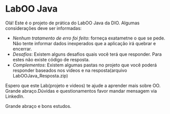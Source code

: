 # LabOO Java

Olá! Este é o projeto de prática do LabOO Java da DIO. Algumas considerações deve ser informadas:

* _Nenhum tratamento de erro foi feito_: forneça exatametne o que se pede. Não tente informar dados inexperados que a aplicação irá quebrar e encerrar.
* _Desafios_: Existem alguns desafios quais você terá que responder. Para estes não existe código de resposta.
* _Complementos_: Existem algumas pastas no projeto que você poderá responder baseados nos videos e na resposta(arquivo LabOOJava_Resposta.zip)

Espero que este Lab(projeto e videos) te ajude a aprender mais sobre OO. Grande abraço.Dúvidas e questionamentos favor mandar mensagem via LinkedIn.

Grande abraço e bons estudos.